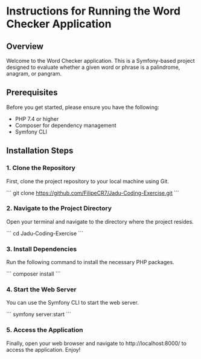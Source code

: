 # Instructions for Running the Word Checker Application

## Overview

Welcome to the Word Checker application. This is a Symfony-based project designed to evaluate whether a given word or phrase is a palindrome, anagram, or pangram.

## Prerequisites

Before you get started, please ensure you have the following:

- PHP 7.4 or higher
- Composer for dependency management
- Symfony CLI

## Installation Steps

### 1. Clone the Repository

First, clone the project repository to your local machine using Git.

\`\`\`
git clone https://github.com/FilipeCR7/Jadu-Coding-Exercise.git
\`\`\`

### 2. Navigate to the Project Directory

Open your terminal and navigate to the directory where the project resides.

\`\`\`
cd Jadu-Coding-Exercise
\`\`\`

### 3. Install Dependencies

Run the following command to install the necessary PHP packages.

\`\`\`
composer install
\`\`\`

### 4. Start the Web Server

You can use the Symfony CLI to start the web server.

\`\`\`
symfony server:start
\`\`\`


### 5. Access the Application

Finally, open your web browser and navigate to http://localhost:8000/ to access the application. Enjoy!
